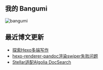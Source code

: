 ## 我的 Bangumi

![bangumi](https://raw.weekdaycare.cn/raw/weekdaycare/main/bgm/card.svg)

## 最近博文更新
<!-- BLOG-POST-LIST:START -->
- [探索Hexo多端写作](http://weekdaycare.cn/posts/hexo-obsidian/)
- [hexo-renderer-pandoc渲染swiper失败问题](http://weekdaycare.cn/posts/fix-swiper-invalid/)
- [Stellar适配Algolia DocSearch](http://weekdaycare.cn/posts/algolia-search/)
<!-- BLOG-POST-LIST:END -->
